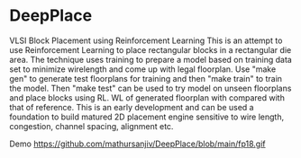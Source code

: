 # DeepPlace
VLSI Block Placement using Reinforcement Learning
This is an attempt to use Reinforcement Learning to place rectangular blocks in a rectangular die area. The technique uses training to prepare a model based on training data set to minimize wirelength and come up with legal floorplan. Use "make gen" to generate test floorplans for training and then "make train" to train the model. Then "make test" can be used to try model on unseen floorplans and place blocks using RL. WL of generated floorplan with compared with that of reference.
This is an early development and can be used a foundation to build matured 2D placement engine sensitive to wire length, congestion, channel spacing, alignment etc.

Demo
https://github.com/mathursanjiv/DeepPlace/blob/main/fp18.gif
